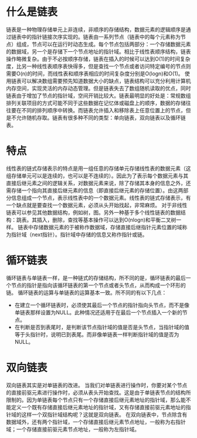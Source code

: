# 什么是链表
链表是一种物理存储单元上非连续，非顺序的存储结构，数据元素的逻辑顺序是通过链表中的指针链接次序实现的。链表由一系列节点（链表中的每个元素称为节点）组成，节点可以在运行时动态生成。每个节点包括两部分：一个存储数据元素的数据域，另一个是存储下一个节点地址的指针域。相比于线性表顺序结构，链表操作略微复杂。由于不必按顺序存储，链表在插入的时候可以达到O(1)的时间复杂度，比另一种线性表顺序表快得多，但是查找一个节点或者访问特定编号的节点则需要O(n)的时间，而线性表和顺序表相应的时间复杂度分别是O(logn)和O(1)。
使用链表可以解决数组需要预先知道数据大小的缺点，链表结构可以充分利用计算机内存空间，实现灵活的内存动态管理。但是链表失去了数组随机读取的优点，同时链表由于增加了节点的指针域，空间开销比较大。链表最明显的好处是：常规数组排列关联项目的方式可能不同于这些数据在记忆体或磁盘上的顺序，数据的存储往往要在不同的排列顺序中转换。而链表允许插入和移除表上任意位置上的节点，但是不允许随机存取。链表有很多种不同的类型：单向链表，双向链表以及循环链表。
# 特点
线性表的链式存储表示的特点是用一组任意的存储单元存储线性表的数据元素（这组存储单元可以是连续的，也可以是不连续的）。因此为了表示每个数据元素与其直接后继元素之间的逻辑关系，对数据元素来说，除了存储其本身的信息之外，还需存储一个指向其直接后继元素的信息（即直接后继元素的存储位置）。由这两部分信息组成一个节点，表示线性表中的一个数据元素。线性表的链式存储表示，有一个缺点就是要查找一个数据元素，必须从头开始找起，非常麻烦。
对于非线性链表可以参见其他数据结构，例如树，图。另外一种基于多个线性链表的数据结构：跳表。其插入，删除，查找等基本操作可以达到O(nlogn)和平衡二叉树一样。
链表中存储数据元素的于被称作数据域，存储直接后继指针元素位置的域称为指针域（next指针）。指针域中存储的信息又称作指针或链。
# 循环链表
循环链表与单链表一样，是一种链式的存储结构，所不同的是，循环链表的最后一个节点的指针是指向该循环链表的第一个节点或者头节点，从而构成一个环形的链。
循环链表的运算与单链表的运算基本一致。所不同的有以下几点：
+ 在建立一个循环链表时，必须使其最后一个节点的指针指向头节点，而不是像单链表那样设置为NULL。此种情况还适用于在最后一个节点插入一个新的节点。
+ 在判断是否到表尾时，是判断该节点指针域的值是否是头节点，当指针域的值等于头指针时，说明已到表尾。而非像单链表一样判断指针域的值是否为NULL。
# 双向链表
双向链表其实是对单链表的改进。
当我们对单链表进行操作时，你要对某个节点的直接前驱元素进行操作时，必须从表头开始查找。这是由于单链表节点的结构所限制的。因为单链表每个节点只有一个存储直接后继元素地址的指针域，那么能不能定义一个既有存储直接后继元素地址的指针域，又有存储直接前驱元素地址的指针域的这样一个双指针域结构呢？这就是双向链表。
在双向链表中，节点除含有数据域外，还有两个指针域，一个存储直接后继元素节点地址，一般称为右指针域；一个存储直接前驱元素节点地址，一般称为左指针域。
